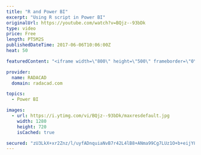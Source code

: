 ```yaml
---
title: "R and Power BI"
excerpt: "Using R script in Power BI"
originalUrl: https://youtube.com/watch?v=BQjz--93bDk
type: video
price: Free
length: PT5M2S
publishedDateTime: 2017-06-06T10:06:00Z
heat: 50

featuredContent: "<iframe width=\"800\" height=\"500\" frameborder=\"0\" src=\"https://www.youtube.com/embed/BQjz--93bDk\" allow=\"accelerometer; autoplay; encrypted-media; gyroscope; picture-in-picture\" allowfullscreen></iframe>"

provider:
  name: RADACAD
  domain: radacad.com

topics:
  - Power BI

images:
  - url: https://i.ytimg.com/vi/BQjz--93bDk/maxresdefault.jpg
    width: 1280
    height: 720
    isCached: true

secured: "zU3LkX+xr2Znz/l/uyfADnquiaNvB7r42L4lB8+ANma99Cg7LUz1O+b+eijY8mmrkclztfnRJTzLIiJ9xGNuJWk/qbLQlbzx0zbiNEgQO0IKDv7LCYtuiGLZM2MAtPzTEyFspChLS2Jwt3f1BK2Sg7P78JjMzOCZPYbMHUEGNRZvd8aFzM09NYzUUlJ26Hq6+WSGAwujjOwObQEnO7mR3Kyozg3ucaVpVEIsfrcdCW5413o3aAUgU1o1Z08z8R5A6LGce5+msaOTlWTdT3kNd5nnC06Drm8gn0HsKSvWkdGJQbMbBj/mOVvHbogCgo+VIsTZ733ZVaB3RjAsfqEBpjG3gWas+scvY/q8tM9dzfXK+LiDW9rwlUDQuO5MsAS24kGSfJGyMgEZldX6oHNgqHVTmoNdCDJImGojgNSpTHk=;eFZKsoDnJm71QO+OIhXXWg=="
---
```



